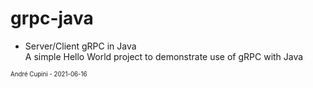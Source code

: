 # grpc-java
- Server/Client gRPC in Java <br />
A simple Hello World project to demonstrate use of gRPC with Java

<sup><sub>André Cupini - 2021-06-16</sub></sup>